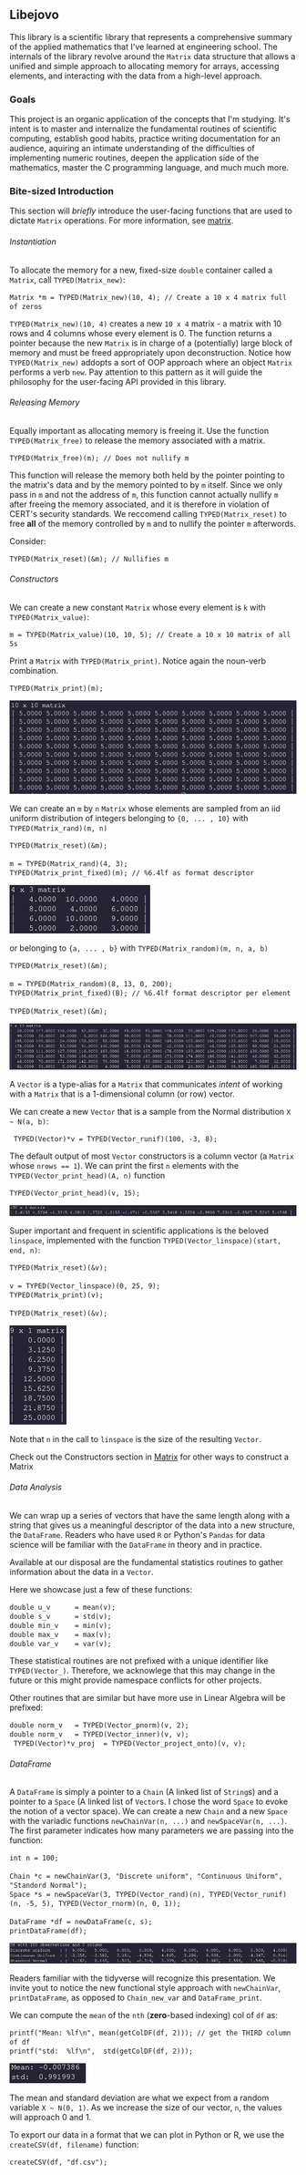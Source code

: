 ## Libejovo

This library is a scientific library that represents a comprehensive summary of the applied mathematics that I've learned at engineering school. The internals of the library revolve around the `Matrix` data structure that allows a unified and simple approach to allocating memory for arrays, accessing elements, and interacting with the data from a high-level approach.

### Goals

This project is an organic application of the concepts that I'm studying. It's intent is to master and internalize the fundamental routines of scientific computing, establish good habits, practice writing documentation for an audience, aquiring an intimate understanding of the difficulties of implementing numeric routines, deepen the application side of the mathematics, master the C programming language, and much much more.

### Bite-sized Introduction

This section will _briefly_ introduce the user-facing functions that are used to dictate `Matrix` operations. For more information, see [matrix](Matrix/matrix.md).

###### Instantiation

To allocate the memory for a new, fixed-size `double` container called a `Matrix`, call `TYPED(Matrix_new)`:
```
Matrix *m = TYPED(Matrix_new)(10, 4); // Create a 10 x 4 matrix full of zeros
```

`TYPED(Matrix_new)(10, 4)` creates a new `10 x 4` matrix - a matrix with 10 rows and 4 columns whose every element is 0. The function returns a pointer because the new `Matrix` is in charge of a (potentially) large block of memory and must be freed appropriately upon deconstruction. Notice how `TYPED(Matrix_new)` addopts a sort of OOP approach where an object `Matrix` performs a verb `new`. Pay attention to this pattern as it will guide the philosophy for the user-facing API provided in this library.

###### Releasing Memory

Equally important as allocating memory is freeing it. Use the function `TYPED(Matrix_free)` to release the memory associated with a matrix.

```
TYPED(Matrix_free)(m); // Does not nullify m
```

This function will release the memory both held by the pointer pointing to the matrix's data and by the memory pointed to by `m` itself. Since we only pass in `m` and not the address of `m`, this function cannot actually nullify `m` after freeing the memory associated, and it is therefore in violation of CERT's security standards. We reccomend calling `TYPED(Matrix_reset)` to free **all** of the memory controlled by `m` and to nullify the pointer `m` afterwords.

Consider:

```
TYPED(Matrix_reset)(&m); // Nullifies m
```

###### Constructors

We can create a new constant `Matrix` whose every element is `k` with `TYPED(Matrix_value)`:

```
m = TYPED(Matrix_value)(10, 10, 5); // Create a 10 x 10 matrix of all 5s
```

Print a `Matrix` with `TYPED(Matrix_print)`. Notice again the noun-verb combination.

```
TYPED(Matrix_print)(m);
```

![10 by 10 matrix of 5's](media/ten_by_ten.png)

We can create an `m` by `n` `Matrix` whose elements are sampled from an iid uniform distribution of integers belonging to `{0, ... , 10}` with `TYPED(Matrix_rand)(m, n)`

```
TYPED(Matrix_reset)(&m);

m = TYPED(Matrix_rand)(4, 3);
TYPED(Matrix_print_fixed)(m); // %6.4lf as format descriptor

```

![4 by 3 matrix of elements between 0 and 10](media/four_by_three.png)

or belonging to `{a, ... , b}` with `TYPED(Matrix_random)(m, n, a, b)`

```
TYPED(Matrix_reset)(&m);

m = TYPED(Matrix_random)(8, 13, 0, 200);
TYPED(Matrix_print_fixed)(B); // %6.4lf format descriptor per element

TYPED(Matrix_reset)(&m);
```

![8 by 13 matrix of elements between 0 and 200](media/eight_by_thirteen.png)

A `Vector` is a type-alias for a `Matrix` that communicates _intent_ of working with a `Matrix` that is a 1-dimensional column (or row) vector.

We can create a new `Vector` that is a sample from the Normal distribution `X ~ N(a, b)`:

```
 TYPED(Vector)*v = TYPED(Vector_runif)(100, -3, 8);
```

The default output of most `Vector` constructors is a column vector (a `Matrix` whose `nrows == 1`). We can print the first `n` elements with the `TYPED(Vector_print_head)(A, n)` function
```
TYPED(Vector_print_head)(v, 15);
```

![runif](media/runif.png)

Super important and frequent in scientific applications is the beloved `linspace`, implemented with the function `TYPED(Vector_linspace)(start, end, n)`:

```
TYPED(Matrix_reset)(&v);

v = TYPED(Vector_linspace)(0, 25, 9);
TYPED(Matrix_print)(v);

TYPED(Matrix_reset)(&v);
```

![linspace](media/linspace.png)

Note that `n` in the call to `linspace` is the size of the resulting `Vector`.

Check out the Constructors section in [Matrix](Matrix/matrix.md) for other ways to construct a Matrix

###### Data Analysis
We can wrap up a series of vectors that have the same length along with a string that gives us a meaningful descriptor of the data into a new structure, the `DataFrame`. Readers who have used `R` or Python's `Pandas` for data science will be familiar with the `DataFrame` in theory and in practice.

Available at our disposal are the fundamental statistics routines to gather information about the data in a `Vector`.

Here we showcase just a few of these functions:

```
double u_v      = mean(v);
double s_v      = std(v);
double min_v    = min(v);
double max_v    = max(v);
double var_v    = var(v);
```

These statistical routines are not prefixed with a unique identifier like `TYPED(Vector_)`. Therefore, we acknowlege that this may change in the future or this might provide namespace conflicts for other projects.

Other routines that are similar but have more use in Linear Algebra will be prefixed:

```
double norm_v   = TYPED(Vector_pnorm)(v, 2);
double norm_v   = TYPED(Vector_inner)(v, v);
 TYPED(Vector)*v_proj  = TYPED(Vector_project_onto)(v, v);
```

###### DataFrame

A `DataFrame` is simply a pointer to a `Chain` (A linked list of `String`s) and a pointer to a `Space` (A linked list of `Vector`s. I chose the word `Space` to evoke the notion of a vector space). We can create a new `Chain` and a new `Space` with the variadic functions `newChainVar(n, ...)` and `newSpaceVar(n, ...)`. The first parameter indicates how many parameters we are passing into the function:

```
int n = 100;

Chain *c = newChainVar(3, "Discrete uniform", "Continuous Uniform", "Standord Normal");
Space *s = newSpaceVar(3, TYPED(Vector_rand)(n), TYPED(Vector_runif)(n, -5, 5), TYPED(Vector_rnorm)(n, 0, 1));

DataFrame *df = newDataFrame(c, s);
printDataFrame(df);
```
![DataFrame](media/data_frame.png)

Readers familiar with the tidyverse will recognize this presentation. We invite yout to notice the new functional style approach with `newChainVar`, `printDataFrame`, as opposed to `Chain_new_var` and `DataFrame_print`.

We can compute the `mean` of the `nth` (**zero**-based indexing) col of `df` as:

```
printf("Mean: %lf\n", mean(getColDF(df, 2))); // get the THIRD column of df
printf("std:  %lf\n",  std(getColDF(df, 2)));
```

![Mean and standard normal](media/stdnorm.png)

The mean and standard deviation are what we expect from a random variable `X ~ N(0, 1)`. As we increase the size of our vector, `n`, the values will approach 0 and 1.

To export our data in a format that we can plot in Python or R, we use the `createCSV(df, filename)` function:

```
createCSV(df, "df.csv");

```